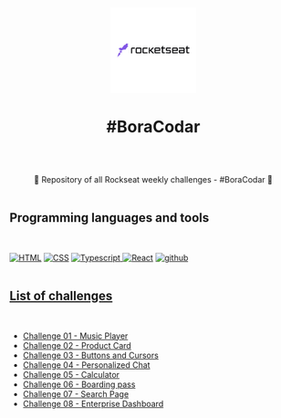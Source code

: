 <div align="center">
  <kbd>
    <img align="" width="150px" src="/logo.png">
  </kbd>
  
 # #BoraCodar

<br /><br />

:rocket:	Repository of all Rockseat weekly challenges - #BoraCodar :rocket:	<br /><br />

</div> 

## Programming languages and tools
<br />
<p align="left">
  <a href="https://github.com/Zwiicker?tab=repositories&q=&type=&language=html&sort="><img src="https://img.shields.io/badge/HTML5-E34F26?style=for-the-badge&logo=html5&logoColor=white" alt="HTML"/></a>
   <a href="https://github.com/Zwiicker?tab=repositories&q=&type=&language=css&sort="><img src="https://img.shields.io/badge/CSS-239120?&style=for-the-badge&logo=css3&logoColor=white" alt="CSS"/></a>
      <a href="https://github.com/Zwiicker?tab=repositories&q=&type=&language=typescript&sort="><img src="https://img.shields.io/badge/TypeScript-007ACC?style=for-the-badge&logo=typescript&logoColor=white" alt="Typescript"/</a> 
    </a>
  <a href="https://github.com/Zwiicker?tab=repositories&q=&type=&language=html&sort="><img src="https://img.shields.io/badge/react-%2320232a.svg?style=for-the-badge&logo=react&logoColor=%2361DAFB" alt="React"/></a>
  <a href="https://github.com/">
  <img src="https://img.shields.io/badge/GitHub-100000?style=for-the-badge&logo=github&logoColor=white" alt="github"/>
<br /><br />

</p>

<h2>List of challenges</h2>
<br>
<ul>
    <li><a href="">Challenge 01 - Music Player</a></li>
    <li><a href="">Challenge 02 - Product Card</a></li>
    <li><a href="">Challenge 03 - Buttons and Cursors</a></li>
    <li><a href="">Challenge 04 - Personalized Chat</a></li>
    <li><a href="">Challenge 05 - Calculator</a></li>
    <li><a href="">Challenge 06 - Boarding pass</a></li>
    <li><a href="">Challenge 07 - Search Page</a></li>
    <li><a href="">Challenge 08 - Enterprise Dashboard</a></li>
</ul>
<br>
